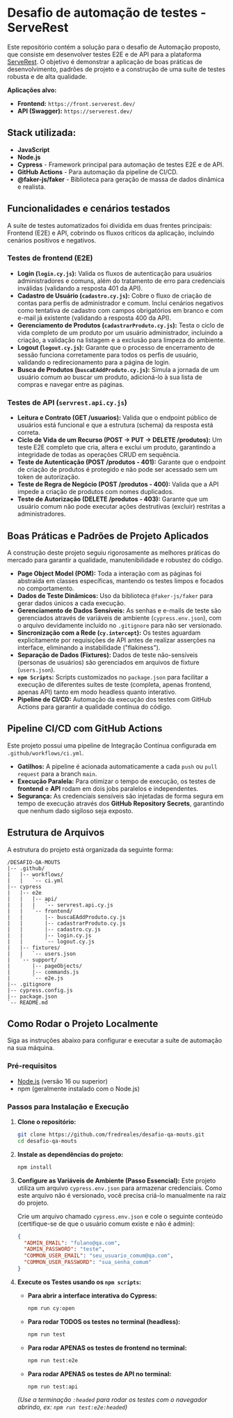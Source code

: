 # Desafio de automação de testes - ServeRest

Este repositório contém a solução para o desafio de Automação proposto, que consiste em desenvolver testes E2E e de API para a plataforma [ServeRest](https://serverest.dev/). O objetivo é demonstrar a aplicação de boas práticas de desenvolvimento, padrões de projeto e a construção de uma suíte de testes robusta e de alta qualidade.

**Aplicações alvo:**
* **Frontend:** `https://front.serverest.dev/`
* **API (Swagger):** `https://serverest.dev/`

## Stack utilizada:
* **JavaScript**
* **Node.js**
* **Cypress** - Framework principal para automação de testes E2E e de API.
* **GitHub Actions** - Para automação da pipeline de CI/CD.
* **@faker-js/faker** - Biblioteca para geração de massa de dados dinâmica e realista.

## Funcionalidades e cenários testados

A suíte de testes automatizados foi dividida em duas frentes principais: Frontend (E2E) e API, cobrindo os fluxos críticos da aplicação, incluindo cenários positivos e negativos.

### Testes de frontend (E2E)

* **Login (`login.cy.js`):** Valida os fluxos de autenticação para usuários administradores e comuns, além do tratamento de erro para credenciais inválidas (validando a resposta 401 da API).
* **Cadastro de Usuário (`cadastro.cy.js`):** Cobre o fluxo de criação de contas para perfis de administrador e comum. Inclui cenários negativos como tentativa de cadastro com campos obrigatórios em branco e com e-mail já existente (validando a resposta 400 da API).
* **Gerenciamento de Produtos (`cadastrarProduto.cy.js`):** Testa o ciclo de vida completo de um produto por um usuário administrador, incluindo a criação, a validação na listagem e a exclusão para limpeza do ambiente.
* **Logout (`logout.cy.js`):** Garante que o processo de encerramento de sessão funciona corretamente para todos os perfis de usuário, validando o redirecionamento para a página de login.
* **Busca de Produtos (`buscaEAddProduto.cy.js`):** Simula a jornada de um usuário comum ao buscar um produto, adicioná-lo à sua lista de compras e navegar entre as páginas.

### Testes de API (`servrest.api.cy.js`)

* **Leitura e Contrato (GET /usuarios):** Valida que o endpoint público de usuários está funcional e que a estrutura (schema) da resposta está correta.
* **Ciclo de Vida de um Recurso (POST -> PUT -> DELETE /produtos):** Um teste E2E completo que cria, altera e exclui um produto, garantindo a integridade de todas as operações CRUD em sequência.
* **Teste de Autenticação (POST /produtos - 401):** Garante que o endpoint de criação de produtos é protegido e não pode ser acessado sem um token de autorização.
* **Teste de Regra de Negócio (POST /produtos - 400):** Valida que a API impede a criação de produtos com nomes duplicados.
* **Teste de Autorização (DELETE /produtos - 403):** Garante que um usuário comum não pode executar ações destrutivas (excluir) restritas a administradores.

## Boas Práticas e Padrões de Projeto Aplicados

A construção deste projeto seguiu rigorosamente as melhores práticas do mercado para garantir a qualidade, manutenibilidade e robustez do código.

* **Page Object Model (POM):** Toda a interação com as páginas foi abstraída em classes específicas, mantendo os testes limpos e focados no comportamento.
* **Dados de Teste Dinâmicos:** Uso da biblioteca `@faker-js/faker` para gerar dados únicos a cada execução.
* **Gerenciamento de Dados Sensíveis:** As senhas e e-mails de teste são gerenciados através de variáveis de ambiente (`cypress.env.json`), com o arquivo devidamente incluído no `.gitignore` para não ser versionado.
* **Sincronização com a Rede (`cy.intercept`):** Os testes aguardam explicitamente por requisições de API antes de realizar asserções na interface, eliminando a instabilidade ("flakiness").
* **Separação de Dados (Fixtures):** Dados de teste não-sensíveis (personas de usuários) são gerenciados em arquivos de fixture (`users.json`).
* **`npm Scripts`:** Scripts customizados no `package.json` para facilitar a execução de diferentes suítes de teste (completa, apenas frontend, apenas API) tanto em modo headless quanto interativo.
* **Pipeline de CI/CD:** Automação da execução dos testes com GitHub Actions para garantir a qualidade contínua do código.

## Pipeline CI/CD com GitHub Actions

Este projeto possui uma pipeline de Integração Contínua configurada em `.github/workflows/ci.yml`.

* **Gatilhos:** A pipeline é acionada automaticamente a cada `push` ou `pull request` para a branch `main`.
* **Execução Paralela:** Para otimizar o tempo de execução, os testes de **frontend** e **API** rodam em dois jobs paralelos e independentes.
* **Segurança:** As credenciais sensíveis são injetadas de forma segura em tempo de execução através dos **GitHub Repository Secrets**, garantindo que nenhum dado sigiloso seja exposto.

## Estrutura de Arquivos

A estrutura do projeto está organizada da seguinte forma:
```text
/DESAFIO-QA-MOUTS
|-- .github/
|   |-- workflows/
|   |   `-- ci.yml
|-- cypress
|   |-- e2e
|   |   |-- api/
|   |   |   `-- servrest.api.cy.js
|   |   `-- frontend/
|   |       |-- buscaEAddProduto.cy.js
|   |       |-- cadastrarProduto.cy.js
|   |       |-- cadastro.cy.js
|   |       |-- login.cy.js
|   |       `-- logout.cy.js
|   |-- fixtures/
|   |   `-- users.json
|   `-- support/
|       |-- pageObjects/
|       |-- commands.js
|       `-- e2e.js
|-- .gitignore
|-- cypress.config.js
|-- package.json
`-- README.md
```


## Como Rodar o Projeto Localmente

Siga as instruções abaixo para configurar e executar a suíte de automação na sua máquina.

### Pré-requisitos
* [Node.js](https://nodejs.org/en/) (versão 16 ou superior)
* npm (geralmente instalado com o Node.js)

### Passos para Instalação e Execução

1.  **Clone o repositório:**
    ```bash
    git clone https://github.com/fredreales/desafio-qa-mouts.git
    cd desafio-qa-mouts
    ```

2.  **Instale as dependências do projeto:**
    ```bash
    npm install
    ```

3.  **Configure as Variáveis de Ambiente (Passo Essencial):**
    Este projeto utiliza um arquivo `cypress.env.json` para armazenar credenciais. Como este arquivo não é versionado, você precisa criá-lo manualmente na raiz do projeto.

    Crie um arquivo chamado `cypress.env.json` e cole o seguinte conteúdo (certifique-se de que o usuário comum existe e não é admin):
    ```json
    {
      "ADMIN_EMAIL": "fulano@qa.com",
      "ADMIN_PASSWORD": "teste",
      "COMMON_USER_EMAIL": "seu_usuario_comum@qa.com",
      "COMMON_USER_PASSWORD": "sua_senha_comum"
    }
    ```

4.  **Execute os Testes usando os `npm scripts`:**

    * **Para abrir a interface interativa do Cypress:**
        ```bash
        npm run cy:open
        ```

    * **Para rodar TODOS os testes no terminal (headless):**
        ```bash
        npm run test
        ```

    * **Para rodar APENAS os testes de frontend no terminal:**
        ```bash
        npm run test:e2e
        ```

    * **Para rodar APENAS os testes de API no terminal:**
        ```bash
        npm run test:api
        ```
    *(Use a terminação `:headed` para rodar os testes com o navegador abrindo, ex: `npm run test:e2e:headed`)*




